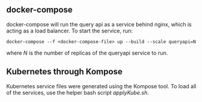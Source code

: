 ## docker-compose

docker-compose will run the query api as a service behind nginx, which is acting as a load balancer. To start the service, run:

    docker-compose --f <docker-compose-file> up --build --scale queryapi=N

where *N* is the number of replicas of the queryapi service to run.

## Kubernetes through Kompose

Kubernetes service files were generated using the Kompose tool. To load all of the services, use the helper bash script *applyKube.sh*.